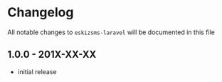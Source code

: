# Changelog

All notable changes to `eskizsms-laravel` will be documented in this file

## 1.0.0 - 201X-XX-XX

- initial release
